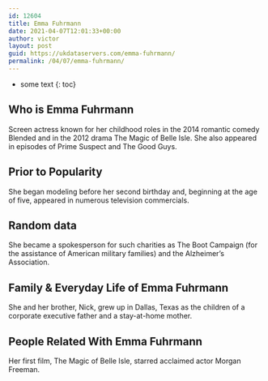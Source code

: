 ```yaml
---
id: 12604
title: Emma Fuhrmann
date: 2021-04-07T12:01:33+00:00
author: victor
layout: post
guid: https://ukdataservers.com/emma-fuhrmann/
permalink: /04/07/emma-fuhrmann/
---
```


* some text
{: toc}


## Who is Emma Fuhrmann



Screen actress known for her childhood roles in the 2014 romantic comedy Blended and in the 2012 drama The Magic of Belle Isle. She also appeared in episodes of Prime Suspect and The Good Guys.

                
                
                
## Prior to Popularity



She began modeling before her second birthday and, beginning at the age of five, appeared in numerous television commercials.

                
                
                
## Random data



She became a spokesperson for such charities as The Boot Campaign (for the assistance of American military families) and the Alzheimer&#8217;s Association.

                
                
                
## Family & Everyday Life of Emma Fuhrmann



She and her brother, Nick, grew up in Dallas, Texas as the children of a corporate executive father and a stay-at-home mother.

                
                
                
## People Related With Emma Fuhrmann



Her first film, The Magic of Belle Isle, starred acclaimed actor Morgan Freeman.

                
              
            
          
          
          